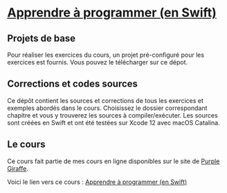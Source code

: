 # [Apprendre à programmer (en Swift)](https://www.purplegiraffe.fr/p/apprendre-a-programmer-en-swift/?utm_source=mbritto&utm_medium=github)

## Projets de base

Pour réaliser les exercices du cours, un projet pré-configuré pour les exercices est fournis. Vous pouvez le télécharger sur ce dépot.

## Corrections et codes sources

Ce dépôt contient les sources et corrections de tous les exercices et exemples abordés dans le cours.
Choisissez le dossier correspondant chapitre et vous y trouverez les sources à compiler/exécuter.
Les sources sont créées en Swift et ont été testées sur Xcode 12 avec macOS Catalina.

## Le cours

Ce cours fait partie de mes cours en ligne disponibles sur le site de [Purple Giraffe](https://www.purplegiraffe.fr/?utm_source=mbritto&utm_medium=github).


Voici le lien vers ce cours : [Apprendre à programmer (en Swift)](https://www.purplegiraffe.fr/p/apprendre-a-programmer-en-swift/?utm_source=mbritto&utm_medium=github)
